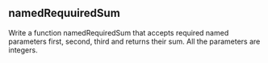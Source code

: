 ## namedRequuiredSum

Write a function namedRequiredSum that accepts required named parameters first, second, third and returns their sum. All the parameters are integers.
